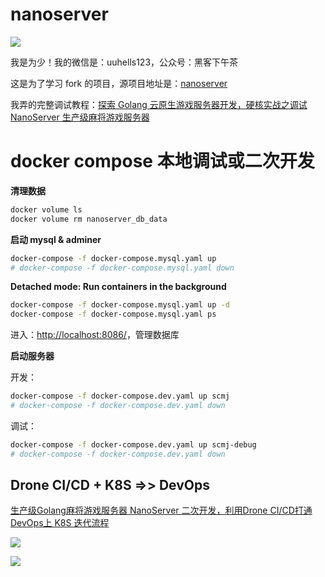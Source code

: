# nanoserver

![](https://mmbiz.qpic.cn/mmbiz_png/hD75vrNauXamKWicHJbMPjDic7D1zTAW8G0L25Ybv7BMbwHe3dcnC37icqpVEkDQaemfNYma0wI4N5ia2tAib6rNHsQ/640?wx_fmt=png&tp=webp&wxfrom=5&wx_lazy=1&wx_co=1)

我是为少！我的微信是：uuhells123，公众号：黑客下午茶

这是为了学习 fork 的项目，源项目地址是：[nanoserver](https://github.com/lonng/nanoserver)

我弄的完整调试教程：[探索 Golang 云原生游戏服务器开发，硬核实战之调试 NanoServer 生产级麻将游戏服务器](https://mp.weixin.qq.com/s/jAj0lh57NflZQsi5cw5xMw)

# docker compose 本地调试或二次开发

**清理数据**

```sh
docker volume ls
docker volume rm nanoserver_db_data
```

**启动 mysql & adminer**

```sh
docker-compose -f docker-compose.mysql.yaml up
# docker-compose -f docker-compose.mysql.yaml down
```

**Detached mode: Run containers in the background**

```sh
docker-compose -f docker-compose.mysql.yaml up -d
docker-compose -f docker-compose.mysql.yaml ps
```

进入：[http://localhost:8086/](http://localhost:8086/)，管理数据库

**启动服务器**

开发：

```sh
docker-compose -f docker-compose.dev.yaml up scmj
# docker-compose -f docker-compose.dev.yaml down
```

调试：

```sh
docker-compose -f docker-compose.dev.yaml up scmj-debug
# docker-compose -f docker-compose.dev.yaml down
```

## Drone CI/CD + K8S =>> DevOps

[生产级Golang麻将游戏服务器 NanoServer 二次开发，利用Drone CI/CD打通DevOps上 K8S 迭代流程](https://mp.weixin.qq.com/s?__biz=MzA4Mzc4NTE5MQ==&mid=2692293281&idx=1&sn=251610f58fdde69cb47bbf62bce6403b&chksm=ba7ca6298d0b2f3ff77d5f43151f7e38a0ad4345de43a295d377b28feb9eb76010441c779e76&token=184248889&lang=zh_CN#rd)

![](https://mmbiz.qpic.cn/mmbiz_png/hD75vrNauXamKWicHJbMPjDic7D1zTAW8G5JBk778BCr4XVnTfLqrlbRibVGUQRS5SriaxkTiax8W9EpVSHL01ps3Kw/640?wx_fmt=png&tp=webp&wxfrom=5&wx_lazy=1&wx_co=1)

![](https://mmbiz.qpic.cn/mmbiz_png/hD75vrNauXamKWicHJbMPjDic7D1zTAW8G15iaicumHl7ZPJ8TWSaBUsqdlzqTn9D5nUcbnpU4VGtHETnN5SkOpxRw/640?wx_fmt=png&tp=webp&wxfrom=5&wx_lazy=1&wx_co=1)